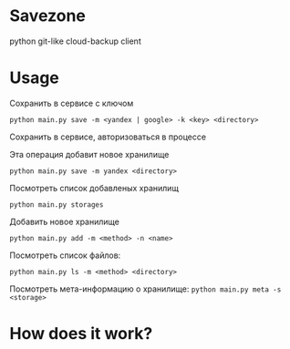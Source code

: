 # Savezone
python git-like cloud-backup client

# Usage

Сохранить <directory> в сервисе с ключом <key>

`python main.py save -m <yandex | google> -k <key> <directory>`

Сохранить <directory> в сервисе, авторизоваться в процессе

Эта операция добавит новое хранилище

`python main.py save -m yandex <directory>`  

Посмотреть список добавленых хранилищ

`python main.py storages`

Добавить новое хранилище <name>

`python main.py add -m <method> -n <name>`

Посмотреть список файлов:

`python main.py ls -m <method> <directory>`

Посмотреть мета-информацию о хранилище:
`python main.py meta -s <storage>`

# How does it work?